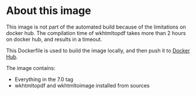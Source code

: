 # About this image

This image is not part of the automated build because of the limitations on docker hub.
The compilation time of wkhtmltopdf takes more than 2 hours on docker hub, and results in a timeout.

This Dockerfile is used to build the image locally, and then push it to [Docker Hub](https://hub.docker.com/r/tehes/docker-apache-php7-wkhtmltopdf/).

The image contains:

- Everything in the 7.0 tag
- wkhtmltopdf and wkhtmltoimage installed from sources
